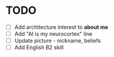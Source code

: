 # TODO

- [ ] Add architecture interest to **about me**
- [ ] Add "AI is my neurocortex" line
- [ ] Update picture - nickname, beliefs
- [ ] Add English B2 skill
